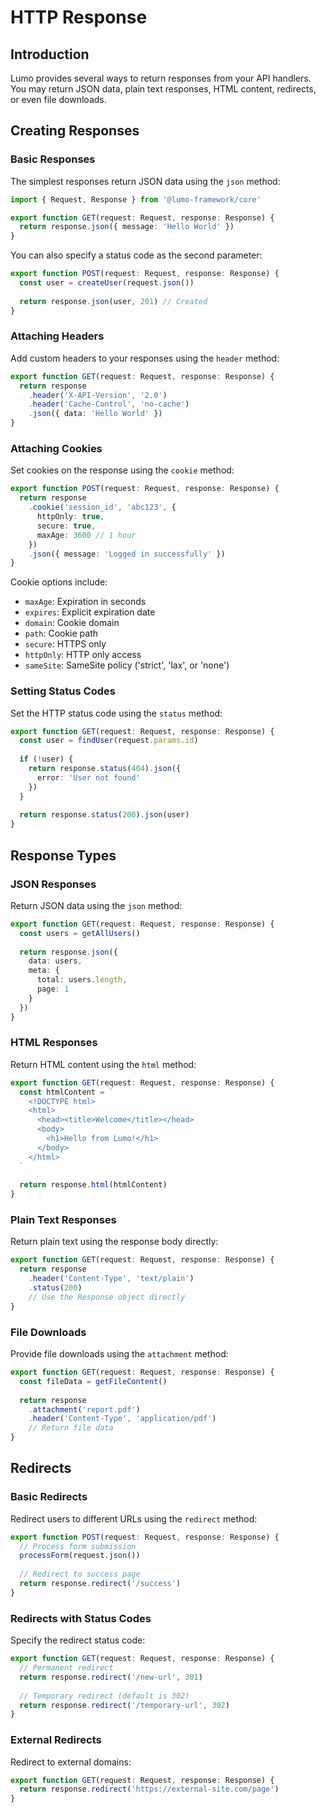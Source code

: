 # HTTP Response

## Introduction

Lumo provides several ways to return responses from your API handlers. You may return JSON data, plain text responses, HTML content, redirects, or even file downloads.

## Creating Responses

### Basic Responses

The simplest responses return JSON data using the `json` method:

```typescript
import { Request, Response } from '@lumo-framework/core'

export function GET(request: Request, response: Response) {
  return response.json({ message: 'Hello World' })
}
```

You can also specify a status code as the second parameter:

```typescript
export function POST(request: Request, response: Response) {
  const user = createUser(request.json())
  
  return response.json(user, 201) // Created
}
```

### Attaching Headers

Add custom headers to your responses using the `header` method:

```typescript
export function GET(request: Request, response: Response) {
  return response
    .header('X-API-Version', '2.0')
    .header('Cache-Control', 'no-cache')
    .json({ data: 'Hello World' })
}
```

### Attaching Cookies

Set cookies on the response using the `cookie` method:

```typescript
export function POST(request: Request, response: Response) {
  return response
    .cookie('session_id', 'abc123', {
      httpOnly: true,
      secure: true,
      maxAge: 3600 // 1 hour
    })
    .json({ message: 'Logged in successfully' })
}
```

Cookie options include:
- `maxAge`: Expiration in seconds
- `expires`: Explicit expiration date
- `domain`: Cookie domain
- `path`: Cookie path
- `secure`: HTTPS only
- `httpOnly`: HTTP only access
- `sameSite`: SameSite policy ('strict', 'lax', or 'none')

### Setting Status Codes

Set the HTTP status code using the `status` method:

```typescript
export function GET(request: Request, response: Response) {
  const user = findUser(request.params.id)
  
  if (!user) {
    return response.status(404).json({
      error: 'User not found'
    })
  }
  
  return response.status(200).json(user)
}
```

## Response Types

### JSON Responses

Return JSON data using the `json` method:

```typescript
export function GET(request: Request, response: Response) {
  const users = getAllUsers()
  
  return response.json({
    data: users,
    meta: {
      total: users.length,
      page: 1
    }
  })
}
```

### HTML Responses

Return HTML content using the `html` method:

```typescript
export function GET(request: Request, response: Response) {
  const htmlContent = `
    <!DOCTYPE html>
    <html>
      <head><title>Welcome</title></head>
      <body>
        <h1>Hello from Lumo!</h1>
      </body>
    </html>
  `
  
  return response.html(htmlContent)
}
```

### Plain Text Responses

Return plain text using the response body directly:

```typescript
export function GET(request: Request, response: Response) {
  return response
    .header('Content-Type', 'text/plain')
    .status(200)
    // Use the Response object directly
}
```

### File Downloads

Provide file downloads using the `attachment` method:

```typescript
export function GET(request: Request, response: Response) {
  const fileData = getFileContent()
  
  return response
    .attachment('report.pdf')
    .header('Content-Type', 'application/pdf')
    // Return file data
}
```

## Redirects

### Basic Redirects

Redirect users to different URLs using the `redirect` method:

```typescript
export function POST(request: Request, response: Response) {
  // Process form submission
  processForm(request.json())
  
  // Redirect to success page
  return response.redirect('/success')
}
```

### Redirects with Status Codes

Specify the redirect status code:

```typescript
export function GET(request: Request, response: Response) {
  // Permanent redirect
  return response.redirect('/new-url', 301)
  
  // Temporary redirect (default is 302)
  return response.redirect('/temporary-url', 302)
}
```

### External Redirects

Redirect to external domains:

```typescript
export function GET(request: Request, response: Response) {
  return response.redirect('https://external-site.com/page')
}
```
